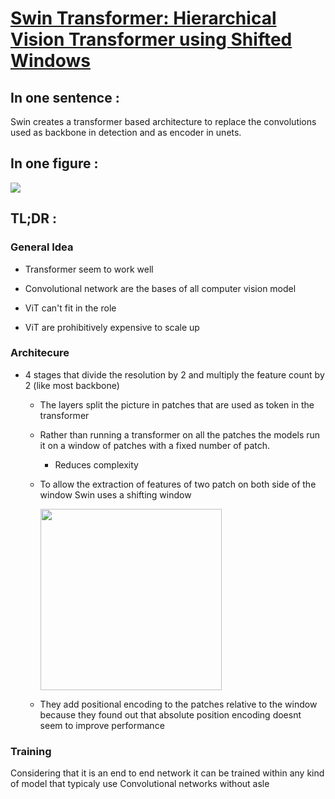# [Swin Transformer: Hierarchical Vision Transformer using Shifted Windows](https://arxiv.org/pdf/2103.14030.pdf)

## In one sentence :

Swin creates a transformer based architecture to replace the convolutions used as backbone in detection and as encoder in unets.

## In one figure :

![](C:\Users\CALEGRAND.M\AppData\Roaming\marktext\images\2022-04-08-13-56-17-image.png)

## TL;DR :

### General Idea

- Transformer seem to work well

- Convolutional network are the bases of all computer vision model

- ViT can't fit in the role

- ViT are prohibitively expensive to scale up

### Architecure

- 4 stages that divide the resolution by 2 and multiply the feature count by 2 (like most backbone)
  
  - The layers split the picture in patches that are used as token in the transformer
  
  - Rather than running a transformer on all the patches the models run it on a window of patches with a fixed number of patch.
    
    - Reduces complexity
  
  - To allow the extraction of features of two patch on both side of the window Swin uses  a shifting window
    
    <img title="" src="file:///C:/Users/CALEGRAND.M/AppData/Roaming/marktext/images/2022-04-08-14-28-55-image.png" alt="" width="290">
  
  - They add positional encoding to the patches relative to the window because they found out that absolute position encoding doesnt seem to improve performance

### Training

Considering that it is an end to end network it can be trained within any kind of model that typicaly use Convolutional networks without asle 


